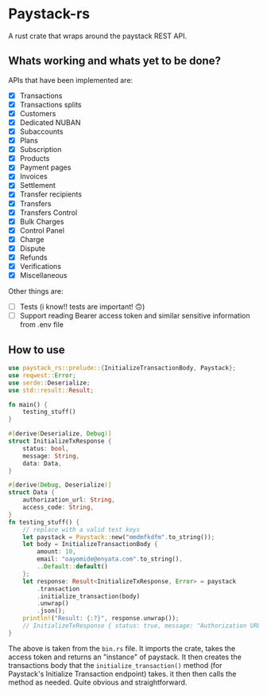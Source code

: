 # Paystack-rs

A rust crate that wraps around the paystack REST API.

## Whats working and whats yet to be done?

APIs that have been implemented are:

- [x] Transactions
- [x] Transactions splits
- [x] Customers
- [x] Dedicated NUBAN
- [x] Subaccounts
- [x] Plans
- [x] Subscription
- [x] Products
- [x] Payment pages
- [x] Invoices
- [x] Settlement
- [x] Transfer recipients
- [x] Transfers
- [x] Transfers Control
- [x] Bulk Charges
- [x] Control Panel
- [x] Charge
- [x] Dispute
- [x] Refunds
- [x] Verifications
- [x] Miscellaneous

Other things are:

- [ ] Tests (i know!! tests are important! 🙃)
- [ ] Support reading Bearer access token and similar sensitive information from .env file

## How to use

```rust
use paystack_rs::prelude::{InitializeTransactionBody, Paystack};
use reqwest::Error;
use serde::Deserialize;
use std::result::Result;

fn main() {
    testing_stuff()
}

#[derive(Deserialize, Debug)]
struct InitializeTxResponse {
    status: bool,
    message: String,
    data: Data,
}

#[derive(Debug, Deserialize)]
struct Data {
    authorization_url: String,
    access_code: String,
}
fn testing_stuff() {
    // replace with a valid test keys
    let paystack = Paystack::new("mmdmfkdfm".to_string());
    let body = InitializeTransactionBody {
        amount: 10,
        email: "oayomide@enyata.com".to_string(),
        ..Default::default()
    };
    let response: Result<InitializeTxResponse, Error> = paystack
        .transaction
        .initialize_transaction(body)
        .unwrap()
        .json();
    println!("Result: {:?}", response.unwrap());
    // InitializeTxResponse { status: true, message: "Authorization URL created", data: Data { authorization_url: "https://checkout.paystack.com/gx9mi6ihvnw5s9s", access_code: "gx9mi6ihvnw5s9s" } }
}
```

The above is taken from the `bin.rs` file. It imports the crate, takes the access token and returns an "instance" of paystack. It then creates the transactions body that the `initialize_transaction()` method (for Paystack's Initialize Transaction endpoint) takes. it then then calls the method as needed. Quite obvious and straightforward.

